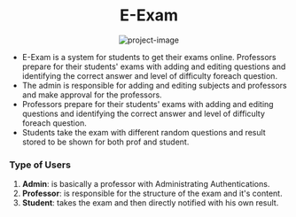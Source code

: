 <h1 align="center" id="title">E-Exam</h1>

<p align="center"><img src="https://socialify.git.ci/abdelfatah2000/e-exam/image?font=Bitter&language=1&name=1&owner=1&pattern=Floating%20Cogs&theme=Light" alt="project-image"></p>

*   E-Exam is a system for students to get their exams online. Professors prepare for their students' exams with adding and editing questions and identifying the correct answer and level of difficulty foreach question.
*   The admin is responsible for adding and editing subjects and professors and make approval for the professors.
*   Professors prepare for their students' exams with adding and editing questions and identifying the correct answer and level of difficulty foreach question.
*   Students take the exam with different random questions and result stored to be shown for both prof and student.

### Type of Users

1.  **Admin**: is basically a professor with Administrating Authentications.
2.  **Professor**: is responsible for the structure of the exam and it's content.
3.  **Student**: takes the exam and then directly notified with his own result.

  